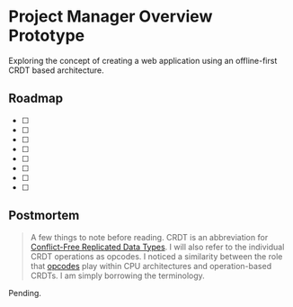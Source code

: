 # Project Manager Overview Prototype

Exploring the concept of creating a web application using an offline-first CRDT based architecture.

## Roadmap

- [ ] 
- [ ] 
- [ ] 
- [ ] 
- [ ] 
- [ ] 
- [ ] 
- [ ] 

## Postmortem

> A few things to note before reading. CRDT is an abbreviation for [Conflict-Free Replicated Data Types](https://crdt.tech/). I will also refer to the individual CRDT operations as opcodes. I noticed a similarity between the role that [opcodes](https://en.wikipedia.org/wiki/Opcode) play within CPU architectures and operation-based CRDTs. I am simply borrowing the terminology.

Pending.